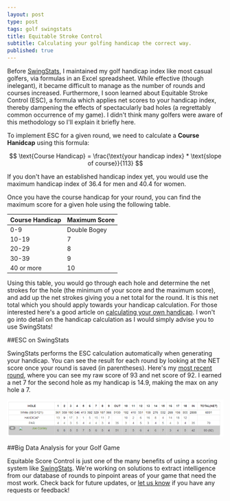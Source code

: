 ```yaml
---
layout: post
type: post
tags: golf swingstats
title: Equitable Stroke Control
subtitle: Calculating your golfing handicap the correct way.
published: true
---
```


Before [SwingStats](http://www.swingstats.com), I maintained my golf handicap index like most casual golfers, via formulas in an Excel spreadsheet.  While effective (though inelegant), it became difficult to manage as the number of rounds and courses increased.  Furthermore, I soon learned about Equitable Stroke Control (ESC), a formula which applies net scores to your handicap index, thereby dampening the effects of spectacularly bad holes (a regrettably common occurrence of my game).  I didn't think many golfers were aware of this methodology so I'll explain it briefly here.

To implement ESC for a given round, we need to calculate a **Course Hanidcap** using this formula:

$$
	\text{Course Handicap} = \frac{\text{your handicap index} * \text{slope of course}}{113}
$$

If you don't have an established handicap index yet, you would use the maximum handicap index of 36.4 for men and 40.4 for women.

Once you have the course handicap for your round, you can find the maximum score for a given hole using the following table.

<table class="table table-striped table-bordered table-condensed">
	<thead>
		<tr>
			<th>Course Handicap</th>
			<th>Maximum Score</th>			
		</tr>			
	</thead>
	<tbody>
		<tr>
			<td>0-9</td>
			<td>Double Bogey</td>
		</tr>
		<tr>
			<td>10-19</td>
			<td>7</td>
		</tr>
		<tr>
			<td>20-29</td>
			<td>8</td>
		</tr>
		<tr>
			<td>30-39</td>
			<td>9</td>
		</tr>
		<tr>
			<td>40 or more</td>
			<td>10</td>
		</tr>
	</tbody>		
</table>	

Using this table, you would go through each hole and determine the net strokes for the hole (the minimum of your score and the maximum score), and add up the net strokes giving you a net total for the round.  It is this net total which you should apply towards your handicap calculation.  For those interested here's a good article on [calculating your own handicap](http://golf.about.com/cs/handicapping/a/howcalculated.htm).  I won't go into detail on the handicap calculation as I would simply advise you to use SwingStats!

##ESC on SwingStats

SwingStats performs the ESC calculation automatically when generating your handicap.  You can see the result for each round by looking at the NET score once your round is saved (in parentheses).  Here's my [most recent round](http://www.swingstats.com/rounds/405), where you can see my raw score of 93 and net score of 92.  I earned a net 7 for the second hole as my handicap is 14.9, making the max on any hole a 7.   

![Equitable Score Control Example](/assets/ESC.bmp)

##Big Data Analysis for your Golf Game

Equitable Score Control is just one of the many benefits of using a scoring system like [SwingStats](http://www.swingstats.com).  We're working on solutions to extract intelligence from our database of rounds to pinpoint areas of your game that need the most work.  Check back for future updates, or [let us know](http://www.swingstats.com/contact) if you have any requests or feedback!
